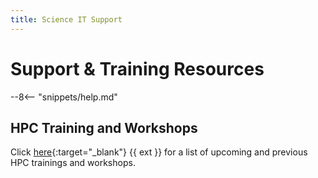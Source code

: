 ```yaml
---
title: Science IT Support
---
```


# **Support & Training Resources**

--8<-- "snippets/help.md"

## **HPC Training and Workshops**

Click [here](https://it.lbl.gov/service/scienceit/training-and-workshops/){:target="_blank"} {{ ext }} for a list of upcoming and previous HPC trainings and workshops.

